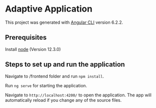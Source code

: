 # Adaptive Application

This project was generated with [Angular CLI](https://github.com/angular/angular-cli) version 6.2.2.

## Prerequisites

Install [node](https://nodejs.org/en/download/) (Version 12.3.0)

## Steps to set up and run the application

Navigate to /frontend folder and run `npm install`.

Run `ng serve` for starting the application. 

Navigate to `http://localhost:4200/` to open the application. The app will automatically reload if you change any of the source files.

